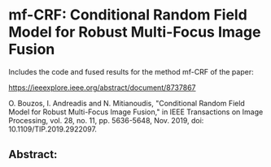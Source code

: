 # mf-CRF: Conditional Random Field Model for Robust Multi-Focus Image Fusion
Includes the code and fused results for the method mf-CRF of the paper:

https://ieeexplore.ieee.org/abstract/document/8737867

O. Bouzos, I. Andreadis and N. Mitianoudis, "Conditional Random Field Model for Robust Multi-Focus Image Fusion," in IEEE Transactions on Image Processing, vol. 28, no. 11, pp. 5636-5648, Nov. 2019, doi: 10.1109/TIP.2019.2922097.

## Abstract:
